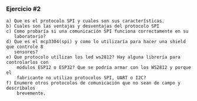 ### Ejercicio #2

	a) Que es el protocolo SPI y cuales son sus características.
	b) Cuales son las ventajas y desventajas del protocolo SPI
	c) Como probaría si una comunicación SPI funciona correctamente en su
	   laboratorio?
	d) Que es el mcp3304(spi) y como lo utilizaría para hacer una shield que controle 8
	   sensores?
	e) Que protocolo utilizan los led ws2812? Hay alguna librería para controlarlos con
		módulos ESP12 o ESP32? Que se podría armar con los WS2812 y porque el
		fabricante no utilizo protocolos SPI, UART o I2C?
	f) Enumere otros protocolos de comunicación que no sean de campo y descríbalos
		brevemente.
